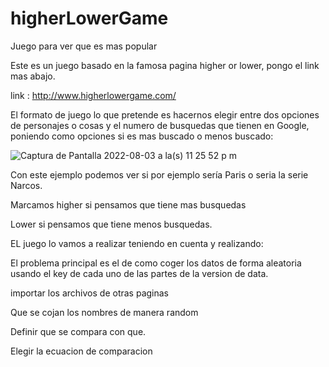 # higherLowerGame
Juego para ver que es mas popular


Este es un juego basado en la famosa pagina higher or lower, pongo el link mas abajo.

link : http://www.higherlowergame.com/

El formato de juego lo que pretende es hacernos elegir entre dos opciones de personajes o cosas y el numero de busquedas que tienen en Google, poniendo como opciones si es mas buscado o menos buscado:

![Captura de Pantalla 2022-08-03 a la(s) 11 25 52 p m](https://user-images.githubusercontent.com/90271858/182714952-75d2dd9b-7a99-44a8-a0ca-f06b916c7c6c.png)


Con este ejemplo podemos ver si por ejemplo sería Paris o seria la serie Narcos. 


 Marcamos higher si pensamos que tiene mas busquedas

 Lower si pensamos que tiene menos busquedas. 


EL juego lo vamos a realizar teniendo en cuenta y realizando:

El problema principal es el de como coger los datos de forma aleatoria usando el key de cada uno de las partes de la version de data.

importar los archivos de otras paginas

 Que se cojan los nombres de manera random

 Definir que se compara con que.

 Elegir la ecuacion de comparacion
